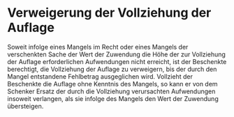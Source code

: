 # Verweigerung der Vollziehung der Auflage

Soweit infolge eines Mangels im Recht oder eines Mangels der verschenkten Sache der Wert der Zuwendung die Höhe der zur Vollziehung der Auflage erforderlichen Aufwendungen nicht erreicht, ist der Beschenkte berechtigt, die Vollziehung der Auflage zu verweigern, bis der durch den Mangel entstandene Fehlbetrag ausgeglichen wird. Vollzieht der Beschenkte die Auflage ohne Kenntnis des Mangels, so kann er von dem Schenker Ersatz der durch die Vollziehung verursachten Aufwendungen insoweit verlangen, als sie infolge des Mangels den Wert der Zuwendung übersteigen.